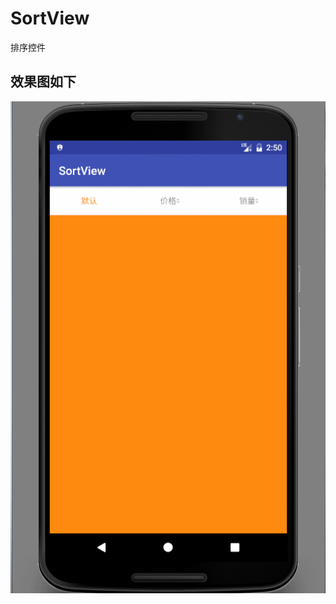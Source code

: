# SortView
排序控件


## 效果图如下
![](https://github.com/CodeJies/SortView/blob/master/gif/GIF.gif?raw=true)
